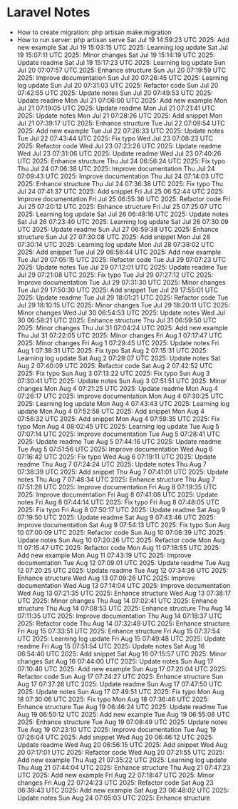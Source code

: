 # Laravel Notes
- How to create migration: php artisan make:migration
- How to run server: php artisan serve
Sat Jul 19 14:59:23 UTC 2025: Add new example
Sat Jul 19 15:03:15 UTC 2025: Learning log update
Sat Jul 19 15:07:11 UTC 2025: Minor changes
Sat Jul 19 15:14:19 UTC 2025: Update readme
Sat Jul 19 15:17:23 UTC 2025: Learning log update
Sun Jul 20 07:07:57 UTC 2025: Enhance structure
Sun Jul 20 07:19:59 UTC 2025: Improve documentation
Sun Jul 20 07:26:45 UTC 2025: Learning log update
Sun Jul 20 07:31:03 UTC 2025: Refactor code
Sun Jul 20 07:42:55 UTC 2025: Update notes
Sun Jul 20 07:49:53 UTC 2025: Update readme
Mon Jul 21 07:06:00 UTC 2025: Add new example
Mon Jul 21 07:19:05 UTC 2025: Update readme
Mon Jul 21 07:21:41 UTC 2025: Update notes
Mon Jul 21 07:28:26 UTC 2025: Add snippet
Mon Jul 21 07:39:17 UTC 2025: Enhance structure
Tue Jul 22 07:09:54 UTC 2025: Add new example
Tue Jul 22 07:26:33 UTC 2025: Update notes
Tue Jul 22 07:43:44 UTC 2025: Fix typo
Wed Jul 23 07:08:23 UTC 2025: Refactor code
Wed Jul 23 07:23:26 UTC 2025: Update readme
Wed Jul 23 07:31:06 UTC 2025: Update readme
Wed Jul 23 07:40:26 UTC 2025: Enhance structure
Thu Jul 24 06:56:24 UTC 2025: Fix typo
Thu Jul 24 07:06:38 UTC 2025: Improve documentation
Thu Jul 24 07:09:43 UTC 2025: Improve documentation
Thu Jul 24 07:14:03 UTC 2025: Enhance structure
Thu Jul 24 07:36:38 UTC 2025: Fix typo
Thu Jul 24 07:41:37 UTC 2025: Add snippet
Fri Jul 25 06:52:44 UTC 2025: Improve documentation
Fri Jul 25 06:55:36 UTC 2025: Refactor code
Fri Jul 25 07:20:12 UTC 2025: Enhance structure
Fri Jul 25 07:25:07 UTC 2025: Learning log update
Sat Jul 26 06:48:16 UTC 2025: Update notes
Sat Jul 26 07:23:40 UTC 2025: Learning log update
Sat Jul 26 07:30:09 UTC 2025: Update readme
Sun Jul 27 06:59:38 UTC 2025: Enhance structure
Sun Jul 27 07:30:08 UTC 2025: Add snippet
Mon Jul 28 07:30:14 UTC 2025: Learning log update
Mon Jul 28 07:38:02 UTC 2025: Add snippet
Tue Jul 29 06:56:44 UTC 2025: Add new example
Tue Jul 29 07:05:15 UTC 2025: Refactor code
Tue Jul 29 07:07:23 UTC 2025: Update notes
Tue Jul 29 07:12:01 UTC 2025: Update readme
Tue Jul 29 07:21:08 UTC 2025: Fix typo
Tue Jul 29 07:27:12 UTC 2025: Improve documentation
Tue Jul 29 07:31:30 UTC 2025: Minor changes
Tue Jul 29 17:50:30 UTC 2025: Add snippet
Tue Jul 29 17:55:01 UTC 2025: Update readme
Tue Jul 29 18:01:21 UTC 2025: Refactor code
Tue Jul 29 18:10:15 UTC 2025: Minor changes
Tue Jul 29 18:20:11 UTC 2025: Minor changes
Wed Jul 30 06:54:53 UTC 2025: Update notes
Wed Jul 30 06:58:21 UTC 2025: Enhance structure
Thu Jul 31 06:59:50 UTC 2025: Minor changes
Thu Jul 31 07:04:24 UTC 2025: Add new example
Thu Jul 31 07:22:05 UTC 2025: Minor changes
Fri Aug  1 07:17:47 UTC 2025: Minor changes
Fri Aug  1 07:29:45 UTC 2025: Update notes
Fri Aug  1 07:38:31 UTC 2025: Fix typo
Sat Aug  2 07:15:31 UTC 2025: Learning log update
Sat Aug  2 07:29:07 UTC 2025: Update notes
Sat Aug  2 07:40:09 UTC 2025: Refactor code
Sat Aug  2 07:42:52 UTC 2025: Fix typo
Sun Aug  3 07:13:22 UTC 2025: Fix typo
Sun Aug  3 07:30:41 UTC 2025: Update notes
Sun Aug  3 07:51:51 UTC 2025: Minor changes
Mon Aug  4 07:21:25 UTC 2025: Update readme
Mon Aug  4 07:26:17 UTC 2025: Improve documentation
Mon Aug  4 07:30:25 UTC 2025: Learning log update
Mon Aug  4 07:43:43 UTC 2025: Learning log update
Mon Aug  4 07:52:58 UTC 2025: Add snippet
Mon Aug  4 07:56:32 UTC 2025: Add snippet
Mon Aug  4 07:59:35 UTC 2025: Fix typo
Mon Aug  4 08:02:45 UTC 2025: Learning log update
Tue Aug  5 07:07:14 UTC 2025: Improve documentation
Tue Aug  5 07:28:41 UTC 2025: Update readme
Tue Aug  5 07:44:16 UTC 2025: Update readme
Tue Aug  5 07:51:56 UTC 2025: Improve documentation
Wed Aug  6 07:16:42 UTC 2025: Fix typo
Wed Aug  6 07:19:11 UTC 2025: Update readme
Thu Aug  7 07:24:24 UTC 2025: Update notes
Thu Aug  7 07:38:39 UTC 2025: Add snippet
Thu Aug  7 07:41:01 UTC 2025: Update notes
Thu Aug  7 07:48:34 UTC 2025: Enhance structure
Thu Aug  7 07:51:28 UTC 2025: Improve documentation
Fri Aug  8 07:19:35 UTC 2025: Improve documentation
Fri Aug  8 07:41:08 UTC 2025: Update notes
Fri Aug  8 07:44:14 UTC 2025: Fix typo
Fri Aug  8 07:48:05 UTC 2025: Fix typo
Fri Aug  8 07:50:17 UTC 2025: Update readme
Sat Aug  9 07:19:50 UTC 2025: Update readme
Sat Aug  9 07:43:46 UTC 2025: Improve documentation
Sat Aug  9 07:54:13 UTC 2025: Fix typo
Sun Aug 10 07:00:09 UTC 2025: Refactor code
Sun Aug 10 07:06:39 UTC 2025: Update notes
Sun Aug 10 07:20:26 UTC 2025: Refactor code
Mon Aug 11 07:15:47 UTC 2025: Refactor code
Mon Aug 11 07:18:55 UTC 2025: Add new example
Mon Aug 11 07:43:19 UTC 2025: Improve documentation
Tue Aug 12 07:09:01 UTC 2025: Update readme
Tue Aug 12 07:20:25 UTC 2025: Update readme
Tue Aug 12 07:34:36 UTC 2025: Enhance structure
Wed Aug 13 07:09:26 UTC 2025: Improve documentation
Wed Aug 13 07:14:04 UTC 2025: Improve documentation
Wed Aug 13 07:21:35 UTC 2025: Enhance structure
Wed Aug 13 07:38:17 UTC 2025: Minor changes
Thu Aug 14 07:02:41 UTC 2025: Enhance structure
Thu Aug 14 07:08:53 UTC 2025: Enhance structure
Thu Aug 14 07:11:35 UTC 2025: Improve documentation
Thu Aug 14 07:18:37 UTC 2025: Refactor code
Thu Aug 14 07:32:49 UTC 2025: Enhance structure
Fri Aug 15 07:33:51 UTC 2025: Enhance structure
Fri Aug 15 07:37:54 UTC 2025: Learning log update
Fri Aug 15 07:49:48 UTC 2025: Update readme
Fri Aug 15 07:51:54 UTC 2025: Update notes
Sat Aug 16 06:54:40 UTC 2025: Add snippet
Sat Aug 16 07:15:57 UTC 2025: Minor changes
Sat Aug 16 07:44:00 UTC 2025: Update notes
Sun Aug 17 07:10:40 UTC 2025: Add new example
Sun Aug 17 07:20:04 UTC 2025: Refactor code
Sun Aug 17 07:24:27 UTC 2025: Enhance structure
Sun Aug 17 07:37:26 UTC 2025: Update readme
Sun Aug 17 07:47:50 UTC 2025: Update notes
Sun Aug 17 07:49:51 UTC 2025: Fix typo
Mon Aug 18 07:30:06 UTC 2025: Fix typo
Mon Aug 18 07:36:46 UTC 2025: Enhance structure
Tue Aug 19 06:46:24 UTC 2025: Update readme
Tue Aug 19 06:50:12 UTC 2025: Add new example
Tue Aug 19 06:55:06 UTC 2025: Enhance structure
Tue Aug 19 07:08:49 UTC 2025: Update notes
Tue Aug 19 07:23:10 UTC 2025: Improve documentation
Tue Aug 19 07:26:04 UTC 2025: Add snippet
Wed Aug 20 06:46:12 UTC 2025: Update readme
Wed Aug 20 06:56:15 UTC 2025: Add snippet
Wed Aug 20 07:17:01 UTC 2025: Refactor code
Wed Aug 20 07:21:55 UTC 2025: Add new example
Thu Aug 21 07:35:22 UTC 2025: Learning log update
Thu Aug 21 07:44:04 UTC 2025: Enhance structure
Thu Aug 21 07:47:23 UTC 2025: Add new example
Fri Aug 22 07:18:47 UTC 2025: Minor changes
Fri Aug 22 07:24:23 UTC 2025: Refactor code
Sat Aug 23 06:39:43 UTC 2025: Add new example
Sat Aug 23 06:48:02 UTC 2025: Update notes
Sun Aug 24 07:05:03 UTC 2025: Enhance structure
